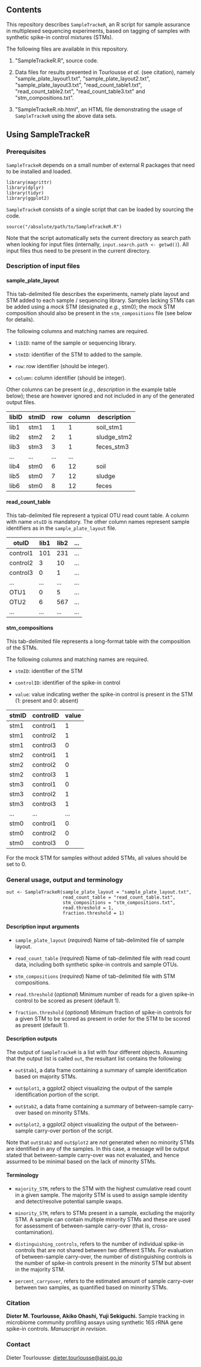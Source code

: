 ## Contents

This repository describes `SampleTrackeR`, an R script for sample assurance in multiplexed sequencing experiments, based on tagging of samples with synthetic spike-in control mixtures (STMs).

The following files are available in this repository.

1. "SampleTrackeR.R", source code.

2. Data files for results presented in Tourlousse *et al.* (see citation), namely "sample_plate_layout1.txt", "sample_plate_layout2.txt", "sample_plate_layout3.txt", "read_count_table1.txt", "read_count_table2.txt", "read_count_table3.txt" and "stm_compositions.txt".

3. "SampleTrackeR.nb.html", an HTML file demonstrating the usage of `SampleTrackeR` using the above data sets.

## Using SampleTrackeR

### Prerequisites

`SampleTrackeR` depends on a small number of external R packages that need to be installed and loaded.

```
library(magrittr)
library(dplyr)
library(tidyr)
library(ggplot2)
```

`SampleTrackeR` consists of a single script that can be loaded by sourcing the code.

```
source("/absolute/path/to/SampleTrackeR.R")
```

Note that the script automatically sets the current directory as search path when looking for input files (internally, `input.search.path <- getwd()`). All input files thus need to be present in the current directory.

### Description of input files

#### sample_plate_layout

This tab-delimited file describes the experiments, namely plate layout and STM added to each sample / sequencing library. Samples lacking STMs can be added using a *mock* STM (designated *e.g.*, stm0); the mock STM composition should also be present in the `stm_compositions` file (see below for details).

The following columns and matching names are required.

  + `libID`: name of the sample or sequencing library.

  + `stmID`: identifier of the STM to added to the sample.

  + `row`: row identifier (should be integer).

  + `column`: column identifier (should be integer).

Other columns can be present (*e.g.*, *description* in the example table below); these are however ignored and not included in any of the generated output files.

| libID | stmID | row | column | description |
| ------|-------|-----|--------| --------|
| lib1 | stm1 | 1 | 1 | soil_stm1 |
| lib2 | stm2 | 2 | 1 | sludge_stm2 |
| lib3 | stm3 | 3 | 1 | feces_stm3 |
| ... | ...  | ... | ... |
| lib4 | stm0 | 6 | 12 | soil |
| lib5 | stm0 | 7 | 12 | sludge |
| lib6 | stm0 | 8 | 12 | feces |

#### read_count_table

This tab-delimited file represent a typical OTU read count table. A column with name `otuID` is mandatory. The other column names represent sample identifiers as in the `sample_plate_layout` file.

| otuID | lib1 | lib2 | ... |
| ------|-------|-----|--------|
| control1 | 101 | 231 | ... |
| control2 | 3  | 10 | ... |
| control3 | 0 | 1 | ... |
| ... | ...  | ... | ... |
| OTU1 | 0  | 5 | ... |
| OTU2 | 6  | 567 | ... |
| ... | ...  | ... | ... |

#### stm_compositions

This tab-delimited file represents a long-format table with the composition of the STMs.

The following columns and matching names are required.

  + `stmID`: identifier of the STM
  
  + `controlID`: identifier of the spike-in control

  + `value`: value indicating wether the spike-in control is present in the STM (1: present and 0: absent)
  
| stmID | controlID | value | 
| ------|-------|-----|
| stm1 | control1 | 1 | 
| stm1 | control2  | 1 | 
| stm1 | control3  | 0 | 
| stm2 | control1 | 1 | 
| stm2 | control2  | 0 | 
| stm2 | control3  | 1 |  
| stm3 | control1 | 0 | 
| stm3 | control2  | 1 | 
| stm3 | control3  | 1 | 
| ... | ...  | ... | 
| stm0 | control1  | 0 | 
| stm0 | control2  | 0 | 
| stm0 | control3  | 0 | 

For the mock STM for samples without added STMs, all values should be set to 0.

### General usage, output and terminology

```
out <- SampleTrackeR(sample_plate_layout = "sample_plate_layout.txt",
                     read_count_table = "read_count_table.txt", 
                     stm_compositions = "stm_compositions.txt",
                     read.threshold = 1,
                     fraction.threshold = 1)
```

#### Description input arguments

  + `sample_plate_layout` (*required*) Name of tab-delimited file of sample layout.
  
  + `read_count_table` (*required*) Name of tab-delimited file with read count data, including both synthetic spike-in controls and sample OTUs.
  
  + `stm_compositions` (*required*) Name of tab-delimited file with STM compositions.
  
  + `read.threshold` (*optional*) Minimum number of reads for a given spike-in control to be scored as present (default 1).
  
  + `fraction.threshold` (*optional*) Minimum fraction of spike-in controls for a given STM to be scored as present in order for the STM to be scored as present (default 1).

#### Description outputs

The output of `SampleTrackeR` is a list with four different objects. Assuming that the output list is called `out`, the resultant list contains the following:

  + `out$tab1`, a data frame containing a summary of sample identification based on majority STMs.

  + `out$plot1`, a ggplot2 object visualizing the output of the sample identification portion of the script.

  + `out$tab2`, a data frame containing a summary of between-sample carry-over based on minority STMs.

  + `out$plot2`, a ggplot2 object visualizing the output of the between-sample carry-over portion of the script.
  
Note that `out$tab2` and `out$plot2` are *not* generated when no minority STMs are identified in any of the samples. In this case, a message will be output stated that between-sample carry-over was not evaluated, and hence assurmed to be minimal based on the lack of minority STMs.

####  Terminology

  + `majority_STM`, refers to the STM with the highest cumulative read count in a given sample. The majority STM is used to assign sample identity and detect/resolve potential sample swaps.

  + `minority_STM`, refers to STMs present in a sample, excluding the majority STM. A sample can contain multiple minority STMs and these are used for assessment of between-sample carry-over (that is, cross-contamination).

  + `distinguishing_controls`, refers to the number of individual spike-in controls that are not shared between two different STMs. For evaluation of between-sample carry-over, the number of distinguishing controls is the number of spike-in controls present in the minority STM but absent in the majority STM.

  + `percent_carryover`, refers to the estimated amount of sample carry-over between two samples, as quantified based on minority STMs.

### Citation

**Dieter M. Tourlousse, Akiko Ohashi, Yuji Sekiguchi.** Sample tracking in microbiome community profiling assays using synthetic 16S rRNA gene spike-in controls. *Manuscript in revision.*

### Contact

Dieter Tourlousse: dieter.tourlousse@aist.go.jp

